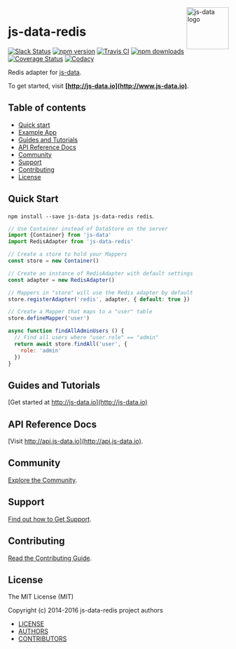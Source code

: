 <img src="https://raw.githubusercontent.com/js-data/js-data/master/js-data.png" alt="js-data logo" title="js-data" align="right" width="96" height="96" />

# js-data-redis

[![Slack Status][sl_b]][sl_l]
[![npm version][npm_b]][npm_l]
[![Travis CI][travis_b]][travis_l]
[![npm downloads][dn_b]][dn_l]
[![Coverage Status][cov_b]][cov_l] [![Codacy][cod_b]][cod_l]

Redis adapter for [js-data](http://www.js-data.io/).

To get started, visit __[http://js-data.io](http://www.js-data.io)__.

## Table of contents

* [Quick start](#quick-start)
* [Example App](#example-app)
* [Guides and Tutorials](#guides-and-tutorials)
* [API Reference Docs](#api-reference-docs)
* [Community](#community)
* [Support](#support)
* [Contributing](#contributing)
* [License](#license)

## Quick Start
`npm install --save js-data js-data-redis redis`.

```js
// Use Container instead of DataStore on the server
import {Container} from 'js-data'
import RedisAdapter from 'js-data-redis'

// Create a store to hold your Mappers
const store = new Container()

// Create an instance of RedisAdapter with default settings
const adapter = new RedisAdapter()

// Mappers in "store" will use the Redis adapter by default
store.registerAdapter('redis', adapter, { default: true })

// Create a Mapper that maps to a "user" table
store.defineMapper('user')
```

```js
async function findAllAdminUsers () {
  // Find all users where "user.role" == "admin"
  return await store.findAll('user', {
    role: 'admin'
  })
}
```

## Guides and Tutorials

[Get started at http://js-data.io](http://js-data.io)

## API Reference Docs

[Visit http://api.js-data.io](http://api.js-data.io).

## Community

[Explore the Community](http://js-data.io/docs/community).

## Support

[Find out how to Get Support](http://js-data.io/docs/support).

## Contributing

[Read the Contributing Guide](http://js-data.io/docs/contributing).

## License

The MIT License (MIT)

Copyright (c) 2014-2016 js-data-redis project authors

* [LICENSE](https://github.com/js-data/js-data-redis/blob/master/LICENSE)
* [AUTHORS](https://github.com/js-data/js-data-redis/blob/master/AUTHORS)
* [CONTRIBUTORS](https://github.com/js-data/js-data-redis/blob/master/CONTRIBUTORS)

[sl_b]: http://slack.js-data.io/badge.svg
[sl_l]: http://slack.js-data.io
[npm_b]: https://img.shields.io/npm/v/js-data-redis.svg?style=flat
[npm_l]: https://www.npmjs.org/package/js-data-redis
[travis_b]: https://img.shields.io/travis/js-data/js-data-redis.svg
[travis_l]: https://travis-ci.org/js-data/js-data-redis
[dn_b]: https://img.shields.io/npm/dm/js-data-redis.svg?style=flat
[dn_l]: https://www.npmjs.org/package/js-data-redis
[cov_b]: https://img.shields.io/coveralls/js-data/js-data-redis/master.svg?style=flat
[cov_l]: https://coveralls.io/github/js-data/js-data-redis?branch=master
[cod_b]: https://img.shields.io/codacy/64cca2890a594370a5c9f4d5c0e3fcc3.svg
[cod_l]: https://www.codacy.com/app/jasondobry/js-data-redis/dashboard
